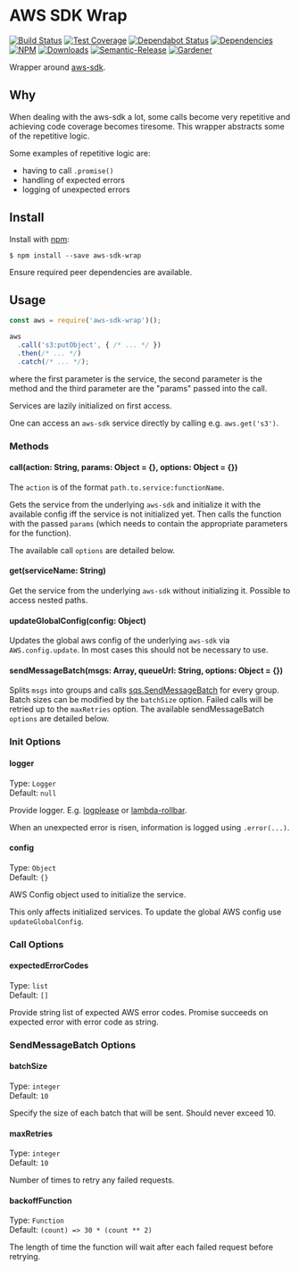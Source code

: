 # AWS SDK Wrap

[![Build Status](https://circleci.com/gh/blackflux/aws-sdk-wrap.png?style=shield)](https://circleci.com/gh/blackflux/aws-sdk-wrap)
[![Test Coverage](https://img.shields.io/coveralls/blackflux/aws-sdk-wrap/master.svg)](https://coveralls.io/github/blackflux/aws-sdk-wrap?branch=master)
[![Dependabot Status](https://api.dependabot.com/badges/status?host=github&repo=blackflux/aws-sdk-wrap)](https://dependabot.com)
[![Dependencies](https://david-dm.org/blackflux/aws-sdk-wrap/status.svg)](https://david-dm.org/blackflux/aws-sdk-wrap)
[![NPM](https://img.shields.io/npm/v/aws-sdk-wrap.svg)](https://www.npmjs.com/package/aws-sdk-wrap)
[![Downloads](https://img.shields.io/npm/dt/aws-sdk-wrap.svg)](https://www.npmjs.com/package/aws-sdk-wrap)
[![Semantic-Release](https://github.com/blackflux/js-gardener/blob/master/assets/icons/semver.svg)](https://github.com/semantic-release/semantic-release)
[![Gardener](https://github.com/blackflux/js-gardener/blob/master/assets/badge.svg)](https://github.com/blackflux/js-gardener)

Wrapper around [aws-sdk](https://www.npmjs.com/package/aws-sdk).

## Why

When dealing with the aws-sdk a lot, some calls become very repetitive and achieving code coverage becomes tiresome. This wrapper abstracts some of the repetitive logic.

Some examples of repetitive logic are:
 - having to call `.promise()` 
 - handling of expected errors
 - logging of unexpected errors

## Install

Install with [npm](https://www.npmjs.com/):

    $ npm install --save aws-sdk-wrap

Ensure required peer dependencies are available.

## Usage

<!-- eslint-disable-next-line import/no-unresolved, import/no-extraneous-dependencies -->
```js
const aws = require('aws-sdk-wrap')();

aws
  .call('s3:putObject', { /* ... */ })
  .then(/* ... */)
  .catch(/* ... */);
```

where the first parameter is the service, the second parameter is the method and the third parameter are the "params" passed into the call.

Services are lazily initialized on first access.

One can access an `aws-sdk` service directly by calling e.g. `aws.get('s3')`.

### Methods

#### call(action: String, params: Object = {}, options: Object = {})

The `action` is of the format `path.to.service:functionName`.

Gets the service from the underlying `aws-sdk` and initialize it with the available config iff the service is not initialized yet.
Then calls the function with the passed `params` (which needs to contain the appropriate parameters for the function). 

The available call `options` are detailed below. 

#### get(serviceName: String)

Get the service from the underlying `aws-sdk` without initializing it. Possible to access nested paths.

#### updateGlobalConfig(config: Object)

Updates the global aws config of the underlying `aws-sdk` via `AWS.config.update`.
In most cases this should not be necessary to use.

#### sendMessageBatch(msgs: Array, queueUrl: String, options: Object = {})

Splits `msgs` into groups and calls [sqs.SendMessageBatch](https://docs.aws.amazon.com/AWSJavaScriptSDK/latest/AWS/SQS.html#sendMessageBatch-property) for every group.
Batch sizes can be modified by the `batchSize` option. Failed calls will be retried up to the `maxRetries` option.
The available sendMessageBatch `options` are detailed below.

### Init Options

#### logger

Type: `Logger`<br>
Default: `null`

Provide logger. E.g. [logplease](https://github.com/haadcode/logplease) or [lambda-rollbar](https://github.com/blackflux/lambda-rollbar).

When an unexpected error is risen, information is logged using `.error(...)`.

#### config

Type: `Object`<br>
Default: `{}`

AWS Config object used to initialize the service.

This only affects initialized services. To update the global AWS config use `updateGlobalConfig`.

### Call Options

#### expectedErrorCodes

Type: `list`<br>
Default: `[]`

Provide string list of expected AWS error codes. Promise succeeds on expected error with error code as string.

### SendMessageBatch Options

#### batchSize
Type: `integer`<br>
Default: `10`

Specify the size of each batch that will be sent. Should never exceed 10.

#### maxRetries
Type: `integer`<br>
Default: `10`

Number of times to retry any failed requests.

#### backoffFunction
Type: `Function`<br>
Default: `(count) => 30 * (count ** 2)`

The length of time the function will wait after each failed request before retrying. 
